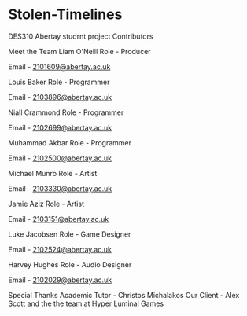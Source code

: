 # Stolen-Timelines
DES310 Abertay studrnt project 
Contributors

Meet the Team
Liam O'Neill
Role - Producer 

Email - 2101609@abertay.ac.uk



Louis Baker
Role - Programmer

Email - 2103896@abertay.ac.uk



Niall Crammond
Role - Programmer

Email - 2102699@abertay.ac.uk



Muhammad Akbar
Role - Programmer

Email - 2102500@abertay.ac.uk



Michael Munro
Role - Artist

Email - 2103330@abertay.ac.uk



Jamie Aziz
Role - Artist

Email - 2103151@abertay.ac.uk



Luke Jacobsen
Role - Game Designer

Email - 2102524@abertay.ac.uk



Harvey Hughes
Role - Audio Designer

Email - 2102029@abertay.ac.uk



Special Thanks
Academic Tutor - Christos Michalakos
Our Client - Alex Scott and the the team at Hyper Luminal Games
